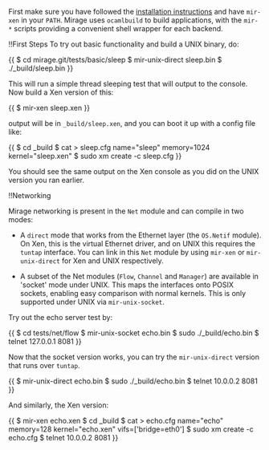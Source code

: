 First make sure you have followed the [installation instructions](/wiki/install) and have `mir-xen` in your `PATH`.
Mirage uses `ocamlbuild` to build applications, with the `mir-*` scripts providing a convenient shell wrapper for each backend.

!!First Steps
To try out basic functionality and build a UNIX binary, do:

{{
    $ cd mirage.git/tests/basic/sleep
    $ mir-unix-direct sleep.bin
    $ ./_build/sleep.bin
}}

This will run a simple thread sleeping test that will output to the console.
Now build a Xen version of this:

{{
    $ mir-xen sleep.xen
}}

output will be in `_build/sleep.xen`, and you can boot it up with a config file like:

{{
    $ cd _build
    $ cat > sleep.cfg
    name="sleep"
    memory=1024
    kernel="sleep.xen"
    <control-d>
    $ sudo xm create -c sleep.cfg
}}

You should see the same output on the Xen console as you did on the UNIX version you ran earlier.

!!Networking

Mirage networking is present in the `Net` module and can compile in two modes:

* A `direct` mode that works from the Ethernet layer (the `OS.Netif` module). On Xen, this is the virtual Ethernet driver, and on UNIX this requires the `tuntap` interface. You can link in this `Net` module by using `mir-xen` or `mir-unix-direct` for Xen and UNIX respectively.

* A subset of the Net modules (`Flow`, `Channel` and `Manager`) are available in 'socket' mode under UNIX. This maps the interfaces onto POSIX sockets, enabling easy comparison with normal kernels. This is only supported under UNIX via `mir-unix-socket`.

Try out the echo server test by:

{{
    $ cd tests/net/flow
    $ mir-unix-socket echo.bin
    $ sudo ./_build/echo.bin
    $ telnet 127.0.0.1 8081
}}

Now that the socket version works, you can try the `mir-unix-direct` version that runs over `tuntap`.

{{
    $ mir-unix-direct echo.bin
    $ sudo ./_build/echo.bin
       <configure tap0 interface>
    $ telnet 10.0.0.2 8081
}}

And similarly, the Xen version:

{{
    $ mir-xen echo.xen
    $ cd _build
    $ cat > echo.cfg
    name="echo"
    memory=128
    kernel="echo.xen"
    vifs=['bridge=eth0']
     <control-d>
    $ sudo xm create -c echo.cfg
     <configure the bridge IP address>
    $ telnet 10.0.0.2 8081
}}

